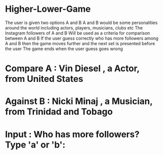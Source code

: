 # Higher-Lower-Game
The user is given two options A and B
A and B would be some personalities around the world including actors, players, musicians, clubs etc
The Instagram followers of A and B Will be used as a criteria for comparison between A and B
If the user guess correctly who has more followers among A and B then the game moves further and the next set is presented before the user
The game ends when the user guess goes wrong
# Compare A : Vin Diesel , a Actor, from United States
# Against B : Nicki Minaj , a Musician, from Trinidad and Tobago
# Input : Who has more followers? Type 'a' or 'b':
